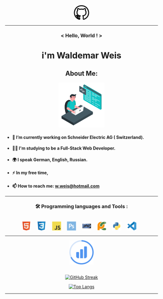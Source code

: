 <div align='center'><img src='icons/2111612.png' width='50px' height='50pf'></div>
           
***

### <div align='center'>< Hello, World ! ></div>

# <div align='center'>i'm Waldemar Weis</div>


 ##  <div align='center'>About Me:</div>
<div align='center'><img src='gifs/giphy.gif' width='150px' height='150px'></div>

-  #### 🔭 I’m currently working on Schneider Electric AG ( Switzerland).

- #### :man_technologist: I'm studying to be a Full-Stack Web Developer.

- #### :earth_africa: I speak German, English, Russian.

- #### :zap: In my free time,

- #### 📫 How to reach me: w.weis@hotmail.com


***

### <div align='center'>:hammer_and_wrench: Programming languages and Tools :</div>

<br>

<div align='center'>
<img src='icons/html5-original.svg' width='30px'>&nbsp;&nbsp;&nbsp;&nbsp;
<img src='icons/css3-original.svg' width='30px'>&nbsp;&nbsp;&nbsp;&nbsp;
<img src='icons/javascript-original.svg' width='30px'>&nbsp;&nbsp;&nbsp;&nbsp;
<img src='icons/photoshop-plain.svg' width='30px'>&nbsp;&nbsp;&nbsp;&nbsp;
<img src='icons/php-original.svg' width='30px'>&nbsp;&nbsp;&nbsp;&nbsp;
<img src='icons/pycharm-original.svg' width='30px'>&nbsp;&nbsp;&nbsp;&nbsp;
<img src='icons/python-original.svg' width='30px'>&nbsp;&nbsp;&nbsp;&nbsp;
<img src='icons/vscode-original.svg' width='30px'>&nbsp;&nbsp;&nbsp;&nbsp;
</div>

***
<div align='center'>
    <img src='icons/Stats.svg' width='80px'>
</div>

<br>
<div align='center'>

[![GitHub Streak](http://github-readme-streak-stats.herokuapp.com?user=WaldyWhite&date_format=j%20M%5B%20Y%5D)](https://git.io/streak-stats)

</div>


<div align='center'>

[![Top Langs](https://github-readme-stats.vercel.app/api/top-langs/?username=WaldyWhite)](https://github.com/anuraghazra/github-readme-stats)

</div>

***

